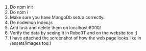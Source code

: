 1. Do npm init
2. Do npm i
3. Make sure you have MongoDb setup correctly.
4. Do nodemon index.js
5. Add task and delete them on localhost:8000/
6. Verify the data by seeing it in Robo3T and on the website too :) 
7. I have attached the screenshot of how the web page looks like in /assets/images too:)